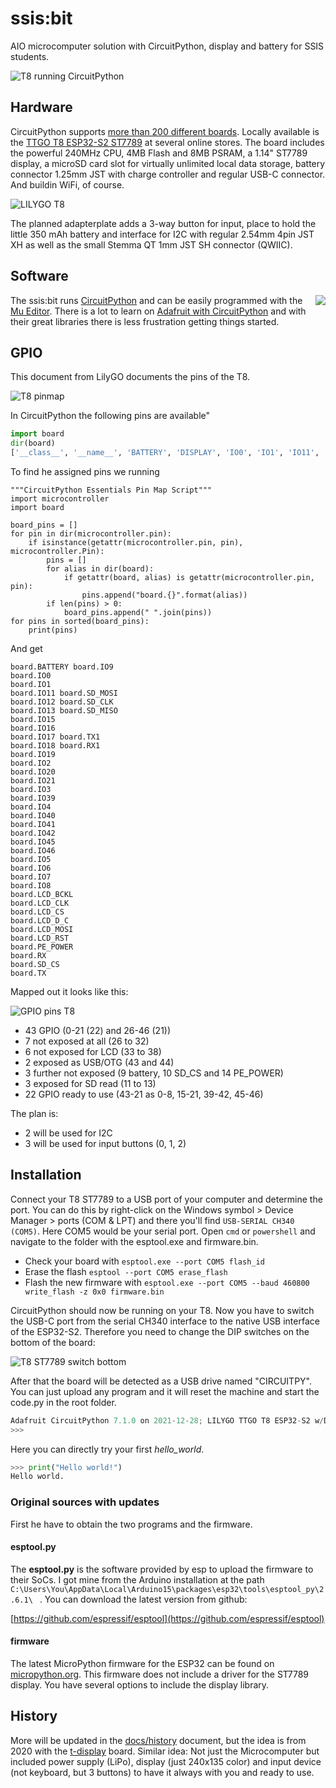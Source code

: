 # ssis:bit

AIO microcomputer solution with CircuitPython, display and battery for SSIS students.

![T8 running CircuitPython](ssis.bit_2022-01-06.jpg)

## Hardware

CircuitPython supports [more than 200 different boards](https://circuitpython.org/downloads). Locally available is the [TTGO T8 ESP32-S2 ST7789](https://circuitpython.org/board/lilygo_ttgo_t8_s2_st7789/) at several online stores. The board includes the powerful 240MHz CPU, 4MB Flash and 8MB PSRAM, a 1.14" ST7789 display, a microSD card slot for virtually unlimited local data storage, battery connector 1.25mm JST with charge controller and regular USB-C connector. And buildin WiFi, of course.

![LILYGO T8](T8.jpg)

The planned adapterplate adds a 3-way button for input, place to hold the little 350 mAh battery and interface for I2C with regular 2.54mm 4pin JST XH as well as the small Stemma QT 1mm JST SH connector (QWIIC).

## Software

<img src="circuitpython.png" align="right">

The ssis:bit runs [CircuitPython](https://circuitpython.org/) and can be easily programmed with the [Mu Editor](https://codewith.mu/en/). There is a lot to learn on [Adafruit with CircuitPython]() and with their great libraries there is less frustration getting things started.

## GPIO

This document from LilyGO documents the pins of the T8.

![T8 pinmap](T8-pinmap.jpg)

In CircuitPython the following pins are available"

``` py
import board
dir(board)
['__class__', '__name__', 'BATTERY', 'DISPLAY', 'IO0', 'IO1', 'IO11', 'IO12', 'IO13', 'IO15', 'IO16', 'IO17', 'IO18', 'IO19', 'IO2', 'IO20', 'IO21', 'IO3', 'IO39', 'IO4', 'IO40', 'IO41', 'IO42', 'IO45', 'IO46', 'IO5', 'IO6', 'IO7', 'IO8', 'IO9', 'LCD_BCKL', 'LCD_CLK', 'LCD_CS', 'LCD_D_C', 'LCD_MOSI', 'LCD_RST', 'PE_POWER', 'RX', 'RX1', 'SD_CLK', 'SD_CS', 'SD_MISO', 'SD_MOSI', 'TX', 'TX1', 'board_id']
```

To find he assigned pins we running
```
"""CircuitPython Essentials Pin Map Script"""
import microcontroller
import board

board_pins = []
for pin in dir(microcontroller.pin):
    if isinstance(getattr(microcontroller.pin, pin), microcontroller.Pin):
        pins = []
        for alias in dir(board):
            if getattr(board, alias) is getattr(microcontroller.pin, pin):
                pins.append("board.{}".format(alias))
        if len(pins) > 0:
            board_pins.append(" ".join(pins))
for pins in sorted(board_pins):
    print(pins)
```

And get

```
board.BATTERY board.IO9
board.IO0
board.IO1
board.IO11 board.SD_MOSI
board.IO12 board.SD_CLK
board.IO13 board.SD_MISO
board.IO15
board.IO16
board.IO17 board.TX1
board.IO18 board.RX1
board.IO19
board.IO2
board.IO20
board.IO21
board.IO3
board.IO39
board.IO4
board.IO40
board.IO41
board.IO42
board.IO45
board.IO46
board.IO5
board.IO6
board.IO7
board.IO8
board.LCD_BCKL
board.LCD_CLK
board.LCD_CS
board.LCD_D_C
board.LCD_MOSI
board.LCD_RST
board.PE_POWER
board.RX
board.SD_CS
board.TX
```

Mapped out it looks like this:

![GPIO pins T8](GPIO.png)

- 43 GPIO (0-21 (22) and 26-46 (21))
- 7 not exposed at all (26 to 32)
- 6 not exposed for LCD (33 to 38)
- 2 exposed as USB/OTG (43 and 44)
- 3 further not exposed (9 battery, 10 SD_CS and 14 PE_POWER)
- 3 exposed for SD read (11 to 13)
- 22 GPIO ready to use (43-21 as 0-8, 15-21, 39-42, 45-46)

The plan is:

- 2 will be used for I2C
- 3 will be used for input buttons (0, 1, 2)

## Installation

Connect your T8 ST7789 to a USB port of your computer and determine the port. You can do this by right-click on the Windows symbol > Device Manager > ports (COM & LPT) and there you'll find ```USB-SERIAL CH340 (COM5)```. Here COM5 would be your serial port. Open ```cmd``` or ```powershell``` and navigate to the folder with the esptool.exe and firmware.bin.

- Check your board with `esptool.exe --port COM5 flash_id`
- Erase the flash `esptool --port COM5 erase_flash`
- Flash the new firmware with `esptool.exe --port COM5 --baud 460800 write_flash -z 0x0 firmware.bin`

CircuitPython should now be running on your T8. Now you have to switch the USB-C port from the serial CH340 interface to the native USB interface of the ESP32-S2. Therefore you need to change the DIP switches on the bottom of the board:

![T8 ST7789 switch bottom](T8_USB_OTG.png)

After that the board will be detected as a USB drive named "CIRCUITPY". You can just upload any program and it will reset the machine and start the code.py in the root folder.

``` py
Adafruit CircuitPython 7.1.0 on 2021-12-28; LILYGO TTGO T8 ESP32-S2 w/Display with ESP32S2
>>> 
```

Here you can directly try your first *hello_world*.

``` py
>>> print("Hello world!")
Hello world.
```

### Original sources with updates

First he have to obtain the two programs and the firmware.

#### esptool.py

The __esptool.py__ is the software provided by esp to upload the firmware to their SoCs. I got mine from the Arduino installation at the path `C:\Users\You\AppData\Local\Arduino15\packages\esp32\tools\esptool_py\2.6.1\ ` . You can download the latest version from github:

  [https://github.com/espressif/esptool](https://github.com/espressif/esptool)

#### firmware

The latest MicroPython firmware for the ESP32 can be found on [micropython.org](https://micropython.org/download/esp32/). This firmware does not include a driver for the ST7789 display. You have several options to include the display library.


## History

More will be updated in the [docs/history](./history) document, but the idea is from 2020 with the [t-display](https://github.com/kreier/t-display) board. Similar idea: Not just the Microcomputer but included power supply (LiPo), display (just 240x135 color) and input device (not keyboard, but 3 buttons) to have it always with you and ready to use.
